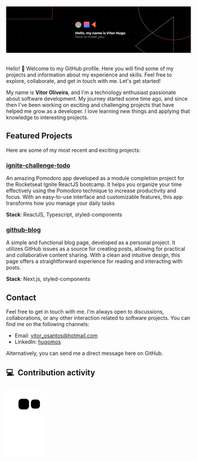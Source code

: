 ![banner](.github/assets/images/banner.png)
<br><br>

Hello! 👋 Welcome to my GitHub profile. Here you will find some of my projects and information about my experience and skills. Feel free to explore, collaborate, and get in touch with me. Let's get started!

My name is **Vitor Oliveira**, and I'm a technology enthusiast passionate about software development. My journey started some time ago, and since then I've been working on exciting and challenging projects that have helped me grow as a developer. I love learning new things and applying that knowledge to interesting projects.

## Featured Projects

Here are some of my most recent and exciting projects:

### [ignite-challenge-todo](https://todo-ignite-challenge-two.vercel.app/)
An amazing Pomodoro app developed as a module completion project for the Rocketseat Ignite ReactJS bootcamp. It helps you organize your time effectively using the Pomodoro technique to increase productivity and focus. With an easy-to-use interface and customizable features, this app transforms how you manage your daily tasks

**Stack**: ReactJS, Typescript, styled-components 

### [github-blog](https://githubblog.vercel.app/)
A simple and functional blog page, developed as a personal project. It utilizes GitHub issues as a source for creating posts, allowing for practical and collaborative content sharing. With a clean and intuitive design, this page offers a straightforward experience for reading and interacting with posts.

**Stack**: Next.js, styled-components

## Contact

Feel free to get in touch with me. I'm always open to discussions, collaborations, or any other interaction related to software projects. You can find me on the following channels:

- Email: [vitor_osantos@hotmail.com](mailto:vitor_osantos@hotmail.com)
- LinkedIn: [hugomos](https://www.linkedin.com/in/hugomos/)

Alternatively, you can send me a direct message here on GitHub.

## 💻 &nbsp;Contribution activity
  
![Snake animation](https://github.com/hugomos/hugomos/blob/output/github-contribution-grid-snake.svg)
